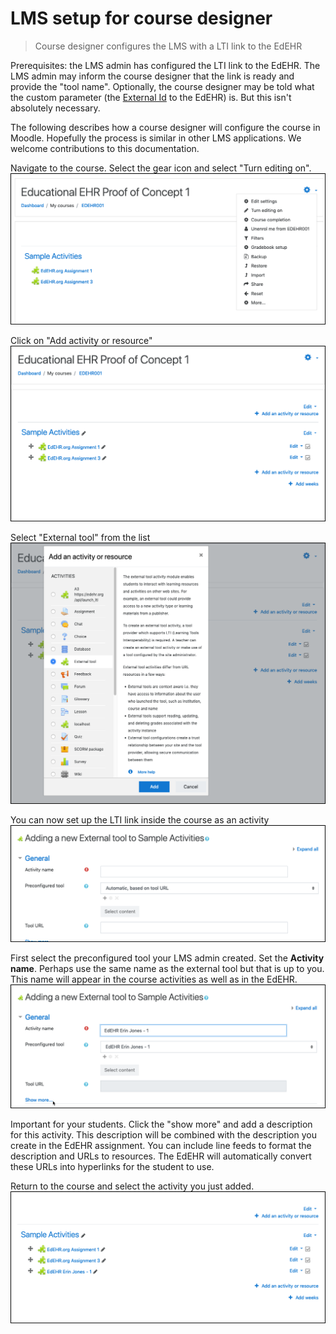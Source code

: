 # LMS setup for course designer

> Course designer configures the LMS with a LTI link to the EdEHR

Prerequisites: the LMS admin has configured the LTI link to the EdEHR. The LMS admin may inform the course designer that the link is ready and provide the "tool name".  Optionally, the course designer may be told what the custom parameter (the [External Id](/shared/definitions.md#external-id) to the EdEHR) is. But this isn't absolutely necessary.

The following describes how a course designer will configure the course in Moodle.  Hopefully the process is similar in other LMS applications. We welcome contributions to this documentation.

Navigate to the course.  Select the gear icon and select "Turn editing on".
![1]

Click on "Add activity or resource"
![2]

Select "External tool" from the list
![3]

You can now set up the LTI link inside the course as an activity
![4]

First select the preconfigured tool your LMS admin created. Set the **Activity name**.  Perhaps use the same name as the external tool but that is up to you. This name will appear in the course activities as well as in the EdEHR.
![5]

Important for your students.  Click the "show more" and add a description for this activity.  This description will be combined with the description you create in the EdEHR assignment. You can include line feeds to format the description and URLs to resources. The EdEHR will automatically convert these URLs into hyperlinks for the student to use.

Return to the course and select the activity you just added.
![6]

[1]: ../images/moodle-course-activate-edit.png "Activate editing of course in Moodle"
[2]: ../images/moodle-course-edit-enabled.png "Editing activated"
[3]: ../images/moodle-course-add-activity.png "Add activity"
[4]: ../images/moodle-course-activity-select-start.png "Activity selection"
[5]: ../images/moodle-course-activity-select-end.png "Selected activity"
[6]: ../images/moodle-course-activity-added.png "Activity added"